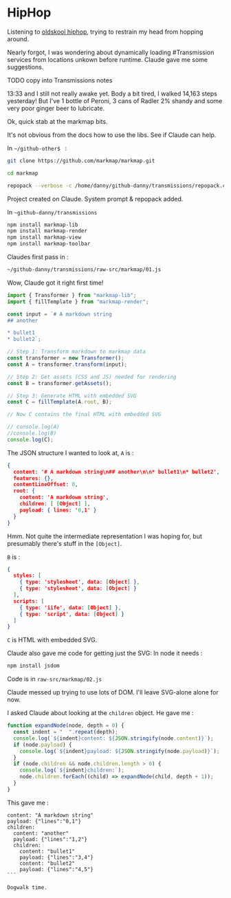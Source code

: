 # HipHop

Listening to [oldskool hiphop](https://www.youtube.com/watch?v=MYv_HaIrgdg), trying to restrain my head from hopping around.

Nearly forgot, I was wondering about dynamically loading #Transmission services from locations unkown before runtime. Claude gave me some suggestions.

TODO copy into Transmissions notes

13:33 and I still not really awake yet. Body a bit tired, I walked 14,163 steps yesterday! But I've 1 bottle of Peroni, 3 cans of Radler 2% shandy and some very poor ginger beer to lubricate.

Ok, quick stab at the markmap bits.

It's not obvious from the docs how to use the libs. See if Claude can help.

In `~/github-other$ ` :

```bash
git clone https://github.com/markmap/markmap.git

cd markmap

repopack --verbose -c /home/danny/github-danny/transmissions/repopack.config.json
```

Project created on Claude. System prompt & repopack added.

In `~github-danny/transmissions`

```bash
npm install markmap-lib
npm install markmap-render
npm install markmap-view
npm install markmap-toolbar
```

Claudes first pass in :

```bash
~/github-danny/transmissions/raw-src/markmap/01.js
```

Wow, Claude got it right first time!

```javascript
import { Transformer } from "markmap-lib";
import { fillTemplate } from "markmap-render";

const input = `# A markdown string
## another

* bullet1
* bullet2`;

// Step 1: Transform markdown to markmap data
const transformer = new Transformer();
const A = transformer.transform(input);

// Step 2: Get assets (CSS and JS) needed for rendering
const B = transformer.getAssets();

// Step 3: Generate HTML with embedded SVG
const C = fillTemplate(A.root, B);

// Now C contains the final HTML with embedded SVG

// console.log(A)
//console.log(B)
console.log(C);
```

The JSON structure I wanted to look at, `A` is :

```json
{
  content: '# A markdown string\n## another\n\n* bullet1\n* bullet2',
  features: {},
  contentLineOffset: 0,
  root: {
    content: 'A markdown string',
    children: [ [Object] ],
    payload: { lines: '0,1' }
  }
}
```

Hmm. Not quite the intermediate representation I was hoping for, but presumably there's stuff in the `[Object]`.

`B` is :

```json
{
  styles: [
    { type: 'stylesheet', data: [Object] },
    { type: 'stylesheet', data: [Object] }
  ],
  scripts: [
    { type: 'iife', data: [Object] },
    { type: 'script', data: [Object] }
  ]
}
```

`C` is HTML with embedded SVG.

Claude also gave me code for getting just the SVG: In node it needs :

```bash
npm install jsdom
```

Code is in `raw-src/markmap/02.js`

Claude messed up trying to use lots of DOM. I'll leave SVG-alone alone for now.

I asked Claude about looking at the `children` object. He gave me :

```javascript
function expandNode(node, depth = 0) {
  const indent = "  ".repeat(depth);
  console.log(`${indent}content: ${JSON.stringify(node.content)}`);
  if (node.payload) {
    console.log(`${indent}payload: ${JSON.stringify(node.payload)}`);
  }
  if (node.children && node.children.length > 0) {
    console.log(`${indent}children:`);
    node.children.forEach((child) => expandNode(child, depth + 1));
  }
}
```

This gave me :

````
content: "A markdown string"
payload: {"lines":"0,1"}
children:
  content: "another"
  payload: {"lines":"1,2"}
  children:
    content: "bullet1"
    payload: {"lines":"3,4"}
    content: "bullet2"
    payload: {"lines":"4,5"}
```

Dogwalk time.

````
